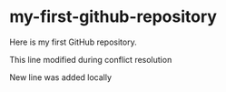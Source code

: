 # my-first-github-repository
Here is my first GitHub repository.

This line modified during conflict resolution

New line was added locally